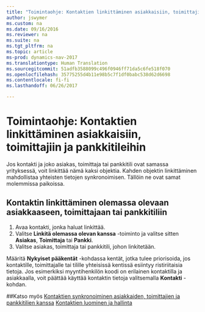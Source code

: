 ```yaml
---
title: "Toimintaohje: Kontaktien linkittäminen asiakkaisiin, toimittajiin ja pankkitileihin"
author: jswymer
ms.custom: na
ms.date: 09/16/2016
ms.reviewer: na
ms.suite: na
ms.tgt_pltfrm: na
ms.topic: article
ms-prod: dynamics-nav-2017
ms.translationtype: Human Translation
ms.sourcegitcommit: 51adfb3588099c496f0946ff71da5c6fe518f070
ms.openlocfilehash: 35775255d4b11e98b5c7f1df0babc538d62d6698
ms.contentlocale: fi-fi
ms.lasthandoff: 06/26/2017

---
```

# <a name="how-to-link-contacts-with-customers-vendors-and-bank-accounts"></a>Toimintaohje: Kontaktien linkittäminen asiakkaisiin, toimittajiin ja pankkitileihin
Jos kontakti ja joko asiakas, toimittaja tai pankkitili ovat samassa yrityksessä, voit linkittää nämä kaksi objektia. Kahden objektin linkittäminen mahdollistaa yhteisten tietojen synkronoimisen. Tällöin ne ovat samat molemmissa paikoissa.

## <a name="link-a-contact-to-an-existing-customer-vendor-or-bank-account"></a>Kontaktin linkittäminen olemassa olevaan asiakkaaseen, toimittajaan tai pankkitiliin
1. Avaa kontakti, jonka haluat linkittää.
2. Valitse **Linkitä olemassa olevan kanssa** -toiminto ja valitse sitten **Asiakas**, **Toimittaja** tai **Pankki**.
3. Valitse asiakas, toimittaja tai pankkitili, johon linkitetään.

 Määritä **Nykyiset pääkentät** -kohdassa kentät, jotka tulee priorisoida, jos kontaktille, toimittajalle tai tilille yhteisissä kentissä esiintyy ristiriitaisia tietoja. Jos esimerkiksi myyntihenkilön koodi on erilainen kontaktilla ja asiakkaalla, voit päättää käyttää kontaktin tietoja valitsemalla **Kontakti** -kohdan.


##<a name="see-also"></a>Katso myös
[Kontaktien synkronoiminen asiakkaiden, toimittajien ja pankkitilien kanssa](marketing-synchronize-contacts-customers-vendors-bank-accounts.md)
[Kontaktien luominen ja hallinta](marketing-contacts.md)  


